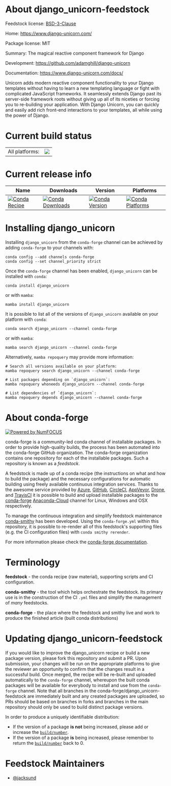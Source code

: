 About django_unicorn-feedstock
==============================

Feedstock license: [BSD-3-Clause](https://github.com/conda-forge/django_unicorn-feedstock/blob/main/LICENSE.txt)

Home: https://www.django-unicorn.com/

Package license: MIT

Summary: The magical reactive component framework for Django

Development: https://github.com/adamghill/django-unicorn

Documentation: https://www.django-unicorn.com/docs/

Unicorn adds modern reactive component functionality to your Django templates
without having to learn a new templating language or fight with complicated
JavaScript frameworks. It seamlessly extends Django past its server-side framework
roots without giving up all of its niceties or forcing you to re-building your
application. With Django Unicorn, you can quickly and easily add rich front-end
interactions to your templates, all while using the power of Django.


Current build status
====================


<table><tr><td>All platforms:</td>
    <td>
      <a href="https://dev.azure.com/conda-forge/feedstock-builds/_build/latest?definitionId=18939&branchName=main">
        <img src="https://dev.azure.com/conda-forge/feedstock-builds/_apis/build/status/django_unicorn-feedstock?branchName=main">
      </a>
    </td>
  </tr>
</table>

Current release info
====================

| Name | Downloads | Version | Platforms |
| --- | --- | --- | --- |
| [![Conda Recipe](https://img.shields.io/badge/recipe-django_unicorn-green.svg)](https://anaconda.org/conda-forge/django_unicorn) | [![Conda Downloads](https://img.shields.io/conda/dn/conda-forge/django_unicorn.svg)](https://anaconda.org/conda-forge/django_unicorn) | [![Conda Version](https://img.shields.io/conda/vn/conda-forge/django_unicorn.svg)](https://anaconda.org/conda-forge/django_unicorn) | [![Conda Platforms](https://img.shields.io/conda/pn/conda-forge/django_unicorn.svg)](https://anaconda.org/conda-forge/django_unicorn) |

Installing django_unicorn
=========================

Installing `django_unicorn` from the `conda-forge` channel can be achieved by adding `conda-forge` to your channels with:

```
conda config --add channels conda-forge
conda config --set channel_priority strict
```

Once the `conda-forge` channel has been enabled, `django_unicorn` can be installed with `conda`:

```
conda install django_unicorn
```

or with `mamba`:

```
mamba install django_unicorn
```

It is possible to list all of the versions of `django_unicorn` available on your platform with `conda`:

```
conda search django_unicorn --channel conda-forge
```

or with `mamba`:

```
mamba search django_unicorn --channel conda-forge
```

Alternatively, `mamba repoquery` may provide more information:

```
# Search all versions available on your platform:
mamba repoquery search django_unicorn --channel conda-forge

# List packages depending on `django_unicorn`:
mamba repoquery whoneeds django_unicorn --channel conda-forge

# List dependencies of `django_unicorn`:
mamba repoquery depends django_unicorn --channel conda-forge
```


About conda-forge
=================

[![Powered by
NumFOCUS](https://img.shields.io/badge/powered%20by-NumFOCUS-orange.svg?style=flat&colorA=E1523D&colorB=007D8A)](https://numfocus.org)

conda-forge is a community-led conda channel of installable packages.
In order to provide high-quality builds, the process has been automated into the
conda-forge GitHub organization. The conda-forge organization contains one repository
for each of the installable packages. Such a repository is known as a *feedstock*.

A feedstock is made up of a conda recipe (the instructions on what and how to build
the package) and the necessary configurations for automatic building using freely
available continuous integration services. Thanks to the awesome service provided by
[Azure](https://azure.microsoft.com/en-us/services/devops/), [GitHub](https://github.com/),
[CircleCI](https://circleci.com/), [AppVeyor](https://www.appveyor.com/),
[Drone](https://cloud.drone.io/welcome), and [TravisCI](https://travis-ci.com/)
it is possible to build and upload installable packages to the
[conda-forge](https://anaconda.org/conda-forge) [Anaconda-Cloud](https://anaconda.org/)
channel for Linux, Windows and OSX respectively.

To manage the continuous integration and simplify feedstock maintenance
[conda-smithy](https://github.com/conda-forge/conda-smithy) has been developed.
Using the ``conda-forge.yml`` within this repository, it is possible to re-render all of
this feedstock's supporting files (e.g. the CI configuration files) with ``conda smithy rerender``.

For more information please check the [conda-forge documentation](https://conda-forge.org/docs/).

Terminology
===========

**feedstock** - the conda recipe (raw material), supporting scripts and CI configuration.

**conda-smithy** - the tool which helps orchestrate the feedstock.
                   Its primary use is in the construction of the CI ``.yml`` files
                   and simplify the management of *many* feedstocks.

**conda-forge** - the place where the feedstock and smithy live and work to
                  produce the finished article (built conda distributions)


Updating django_unicorn-feedstock
=================================

If you would like to improve the django_unicorn recipe or build a new
package version, please fork this repository and submit a PR. Upon submission,
your changes will be run on the appropriate platforms to give the reviewer an
opportunity to confirm that the changes result in a successful build. Once
merged, the recipe will be re-built and uploaded automatically to the
`conda-forge` channel, whereupon the built conda packages will be available for
everybody to install and use from the `conda-forge` channel.
Note that all branches in the conda-forge/django_unicorn-feedstock are
immediately built and any created packages are uploaded, so PRs should be based
on branches in forks and branches in the main repository should only be used to
build distinct package versions.

In order to produce a uniquely identifiable distribution:
 * If the version of a package **is not** being increased, please add or increase
   the [``build/number``](https://docs.conda.io/projects/conda-build/en/latest/resources/define-metadata.html#build-number-and-string).
 * If the version of a package **is** being increased, please remember to return
   the [``build/number``](https://docs.conda.io/projects/conda-build/en/latest/resources/define-metadata.html#build-number-and-string)
   back to 0.

Feedstock Maintainers
=====================

* [@jacksund](https://github.com/jacksund/)

